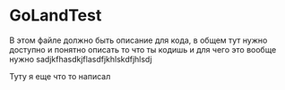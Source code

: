 # GoLandTest

В этом файле должно быть описание для кода, в общем тут нужно доступно и понятно описать то что ты кодишь
и для чего это вообще нужно
sadjkfhasdkjflasdfjkhlskdfjhlsdj



Туту я еще что то написал
